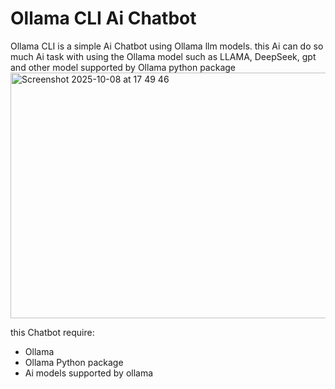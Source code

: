 <h1>Ollama CLI Ai Chatbot</h1>
Ollama CLI is a simple Ai Chatbot using Ollama llm models. this Ai can do so much Ai task with using the Ollama model such as LLAMA, DeepSeek, gpt and other model supported by Ollama python package
<img width="587" height="393" alt="Screenshot 2025-10-08 at 17 49 46" src="https://github.com/user-attachments/assets/0812194d-8679-4b6f-ad3b-0e881095571b" />

this Chatbot require:
- Ollama
- Ollama Python package
- Ai models supported by ollama

